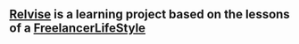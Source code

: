 ## **<a href='https://nardosha.github.io/Relvise/index.html'>Relvise</a>** is a learning project based on the lessons of a <a href='https://www.youtube.com/c/FreelancerLifeStyle'>FreelancerLifeStyle</a>
  


